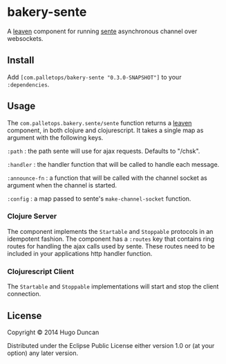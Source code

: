 # bakery-sente

A [leaven][leaven] component for running [sente][sente] asynchronous
channel over websockets.

## Install

Add `[com.palletops/bakery-sente "0.3.0-SNAPSHOT"]` to your
`:dependencies`.

## Usage

The `com.palletops.bakery.sente/sente` function returns a
[leaven][leaven] component, in both clojure and clojurescript.  It
takes a single map as argument with the following keys.

`:path`
: the path sente will use for ajax requests.  Defaults to "/chsk".

`:handler`
: the handler function that will be called to handle each message.

`:announce-fn`
: a function that will be called with the channel socket as argument
  when the channel is started.

`:config`
: a map passed to sente's `make-channel-socket` function.

### Clojure Server

The component implements the `Startable` and `Stoppable` protocols in
an idempotent fashion.  The component has a `:routes` key that
contains ring routes for handling the ajax calls used by sente.  These
routes need to be included in your applications http handler function.

### Clojurescript Client

The `Startable` and `Stoppable` implementations will start and stop
the client connection.

## License

Copyright © 2014 Hugo Duncan

Distributed under the Eclipse Public License either version 1.0 or (at
your option) any later version.

[sente]:https://github.com/ptaoussanis/sente "Sente asynchronous channels over websockets"
[leaven]:https://github.com/palletops/leaven "Leaven component library"
[ring]:https://github.com/ring-clojure/ring "Ring"
